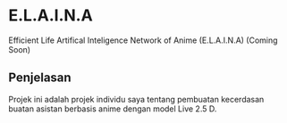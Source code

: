 # E.L.A.I.N.A
Efficient Life Artifical Inteligence Network of Anime (E.L.A.I.N.A) (Coming Soon)
## Penjelasan

Projek ini adalah projek individu saya tentang pembuatan kecerdasan buatan asistan berbasis anime dengan model Live 2.5 D.
